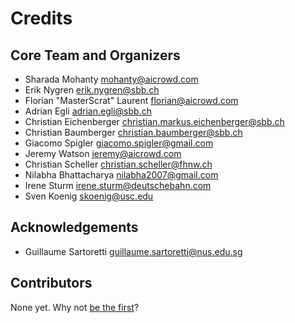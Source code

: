 Credits
===

Core Team and Organizers
-----------

* Sharada Mohanty <mohanty@aicrowd.com>
* Erik Nygren <erik.nygren@sbb.ch>
* Florian "MasterScrat" Laurent <florian@aicrowd.com>
* Adrian Egli <adrian.egli@sbb.ch>
* Christian Eichenberger <christian.markus.eichenberger@sbb.ch>
* Christian Baumberger <christian.baumberger@sbb.ch>
* Giacomo Spigler <giacomo.spigler@gmail.com>
* Jeremy Watson <jeremy@aicrowd.com>
* Christian Scheller <christian.scheller@fhnw.ch>
* Nilabha Bhattacharya <nilabha2007@gmail.com>
* Irene Sturm <irene.sturm@deutschebahn.com>
* Sven Koenig <skoenig@usc.edu>

Acknowledgements
----------------
* Guillaume Sartoretti <guillaume.sartoretti@nus.edu.sg>

Contributors
------------

None yet. Why not [be the first](contributing)?
